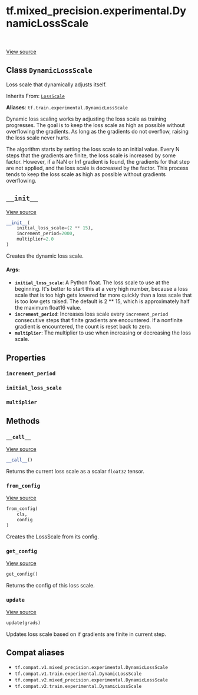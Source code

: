 <div itemscope itemtype="http://developers.google.com/ReferenceObject">
<meta itemprop="name" content="tf.mixed_precision.experimental.DynamicLossScale" />
<meta itemprop="path" content="Stable" />
<meta itemprop="property" content="increment_period"/>
<meta itemprop="property" content="initial_loss_scale"/>
<meta itemprop="property" content="multiplier"/>
<meta itemprop="property" content="__call__"/>
<meta itemprop="property" content="__init__"/>
<meta itemprop="property" content="from_config"/>
<meta itemprop="property" content="get_config"/>
<meta itemprop="property" content="update"/>
</div>

# tf.mixed_precision.experimental.DynamicLossScale

<!-- Insert buttons and diff -->

<table class="tfo-notebook-buttons tfo-api" align="left">
</table>

<a target="_blank" href="/code/stable/tensorflow/python/training/experimental/loss_scale.py">View source</a>



## Class `DynamicLossScale`

Loss scale that dynamically adjusts itself.

Inherits From: [`LossScale`](../../../tf/mixed_precision/experimental/LossScale.md)

**Aliases**: `tf.train.experimental.DynamicLossScale`

<!-- Placeholder for "Used in" -->

Dynamic loss scaling works by adjusting the loss scale as training progresses.
The goal is to keep the loss scale as high as possible without overflowing the
gradients. As long as the gradients do not overflow, raising the loss scale
never hurts.

The algorithm starts by setting the loss scale to an initial value. Every N
steps that the gradients are finite, the loss scale is increased by some
factor. However, if a NaN or Inf gradient is found, the gradients for that
step are not applied, and the loss scale is decreased by the factor. This
process tends to keep the loss scale as high as possible without gradients
overflowing.

<h2 id="__init__"><code>__init__</code></h2>

<a target="_blank" href="/code/stable/tensorflow/python/training/experimental/loss_scale.py">View source</a>

``` python
__init__(
    initial_loss_scale=(2 ** 15),
    increment_period=2000,
    multiplier=2.0
)
```

Creates the dynamic loss scale.


#### Args:


* <b>`initial_loss_scale`</b>: A Python float.  The loss scale to use at the
  beginning. It's better to start this at a very high number, because a
  loss scale that is too high gets lowered far more quickly than a loss
  scale that is too low gets raised. The default is 2 ** 15, which is
  approximately half the maximum float16 value.
* <b>`increment_period`</b>: Increases loss scale every `increment_period`
  consecutive steps that finite gradients are encountered. If a nonfinite
  gradient is encountered, the count is reset back to zero.
* <b>`multiplier`</b>: The multiplier to use when increasing or decreasing the loss
  scale.



## Properties

<h3 id="increment_period"><code>increment_period</code></h3>




<h3 id="initial_loss_scale"><code>initial_loss_scale</code></h3>




<h3 id="multiplier"><code>multiplier</code></h3>






## Methods

<h3 id="__call__"><code>__call__</code></h3>

<a target="_blank" href="/code/stable/tensorflow/python/training/experimental/loss_scale.py">View source</a>

``` python
__call__()
```

Returns the current loss scale as a scalar `float32` tensor.


<h3 id="from_config"><code>from_config</code></h3>

<a target="_blank" href="/code/stable/tensorflow/python/training/experimental/loss_scale.py">View source</a>

``` python
from_config(
    cls,
    config
)
```

Creates the LossScale from its config.


<h3 id="get_config"><code>get_config</code></h3>

<a target="_blank" href="/code/stable/tensorflow/python/training/experimental/loss_scale.py">View source</a>

``` python
get_config()
```

Returns the config of this loss scale.


<h3 id="update"><code>update</code></h3>

<a target="_blank" href="/code/stable/tensorflow/python/training/experimental/loss_scale.py">View source</a>

``` python
update(grads)
```

Updates loss scale based on if gradients are finite in current step.






## Compat aliases

* `tf.compat.v1.mixed_precision.experimental.DynamicLossScale`
* `tf.compat.v1.train.experimental.DynamicLossScale`
* `tf.compat.v2.mixed_precision.experimental.DynamicLossScale`
* `tf.compat.v2.train.experimental.DynamicLossScale`

